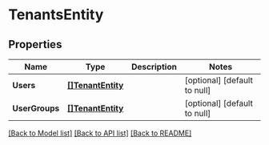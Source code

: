 # TenantsEntity

## Properties
Name | Type | Description | Notes
------------ | ------------- | ------------- | -------------
**Users** | [**[]TenantEntity**](TenantEntity.md) |  | [optional] [default to null]
**UserGroups** | [**[]TenantEntity**](TenantEntity.md) |  | [optional] [default to null]

[[Back to Model list]](../pkg/nifi/README.md#documentation-for-models) [[Back to API list]](../pkg/nifi/README.md#documentation-for-api-endpoints) [[Back to README]](../pkg/nifi/README.md)


